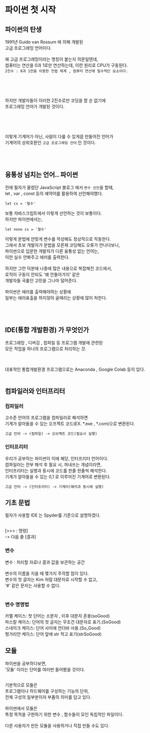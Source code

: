 # 파이썬 첫 시작

## 파이썬의 탄생

1991년 Guido van Rossum 에 의해 개발된<br/>
고급 프로그래밍 언어이다.<br/>
<br/>
왜 고급 프로그래밍이라는 명칭이 붙는지 의문일텐데,<br/>
컴퓨터는 연산을 0과 1로만 연산하는데, 이런 원리로 CPU가 구동된다.<br/>
`2진수 : 0과 1만을 이용한 진법 체계 , 컴퓨터 연산에 필수적인 요소이다.`



<br/>
<br/>
<br/>

하지만 개발자들이 이러한 2진수로만 코딩을 할 순 없기에<br/>
프로그래밍 언어가 개발된 것이다.<br/>


<br/>
<br/>
<br/>

이렇게 기계어가 아닌, 사람이 다룰 수 있게끔 만들어진 언어가<br/>
기계어의 상위호환인 `고급 프로그래밍 언어` 인 것이다.<br/>
<br/>
<br/>
<br/>

## 융통성 넘치는 언어.. 파이썬

전에 필자가 올렸던 JavaScript 블로그 에서 `변수 선언`을 할때,<br/>
let , var , const 등의 예약어를 활용하여 선언해야했다. 
```
let cs = '철수'
```
보통 자바스크립트에서 이렇게 선언하는 것이 보통이다.<br/>
하지만 파이썬에서는,

```
let nono cs = '철수'
```

이렇게 문법에 안맞게 변수를 작성해도 정상적으로 작동한다.<br/>
그래서 초보 개발자가 문법을 모른채 코딩해도 오류가 안나다보니,<br/>
파이썬으로 입문한 개발자가 다른 융통성 없는 언어는,<br/>
이런 실수 안봐주고 에러를 출력한다.<br/>
<br/>
하지만 그런 덕분에 나중에 많은 내용으로 복잡해진 코드에서,<br/>
로직이 구동이 안되도 '왜 안돌아가지' 같은<br/>
개발자들 국룰인 고민을 그나마 덜어준다.<br/>
<br/>
파이썬은 에러를 출력해야하는 상황에<br/>
일부는 에러표출을 하지않아 골때리는 상황에 많이 처한다.<br/>
<br/>
<br/>
<br/>

## IDE(통합 개발환경) 가 무엇인가

프로그래밍 , 디버깅 , 컴파일 등 프로그램 개발에 관련된<br/>
모든 작업을 하나의 프로그램으로 처리하는 것.<br/>
<br/>
<br/>

대표적인 통합개발환경 프로그램으로는 Anaconda , Google Colab 등이 있다.<br/>
<br/>


## 컴파일러와 인터프리터
### 컴파일러
고수준 언어의 프로그램을 컴파일러로 해석하면<br/>
기계가 알아들을 수 있는 오프젝트 코드(EX. *.exe , *.com)으로 변환된다.<br/>

`고급 언어 -> (컴파일) -> 오브젝트 코드(필요시 실행)`

### 인터프리터
우리가 공부하는 파이썬이 이에 해당, 인터프리터 언어이다.<br/>
컴파일러는 전부 해석 후 필요 시, 꺼내쓰는 개념이라면,<br/>
인터프리터는 실행과 동시에 코드를 한줄 한줄씩 해석한다.<br/>
기계가 알아들을 수 있는 0,1 로 이루어진 기계어로 변환된다.<br/>

`고급 언어 -> (인터프리터) -> 기계어(해석과 동시에 실행)`

## 기초 문법

필자가 사용할 IDE 는 Spyder를 기준으로 설명하겠다.<br/>
<br/>

[>>> : 명령]<br/>
-> 다음 줄 [결과]<br/>

### 변수
변수 : 처리할 자료나 결과 값을 보관하는 공간<br/>
<br/>
변수의 이름을 지을 때 몇가지 주의할 점이 있다.<br/>
변수의 첫 글자는 Kim 처럼 대문자로 시작할 수 없고,<br/>
'#' 같은 문자는 사용할 수 없다.<br/>
<br/>

### 변수 명명법

카멜 케이스: 첫 단어는 소문자 , 이후 대문자 혼용(soGood)<br/>
파스칼 케이스: 단어의 첫 글자는 무조건 대문자로 표기.(SoGood)<br/>
스네이크 케이스: 단어 사이에 언더바 사용.(So_Good)<br/>
헝가리안 케이스: 단어 앞에 str 적고 표기(strSoGood)<br/>




## 모듈

파이썬을 공부하다보면,<br/>
'모듈' 이라는 단어를 여러번 들어봤을 것이다.<br/>
<br/>

기본적으로 모듈은<br/>
프로그램이나 하드웨어를 구성하는 기능의 단위,<br/>
전체 구성의 일부분이자 부품의 의미를 담고 있다.<br/>
<br/>
파이썬에서 모듈은<br/>
특정 목적을 구현하기 위한 변수 , 함수들이 모인 독립적인 파일이다.<br/>
<br/>
다른 사용자가 만든 모듈을 사용하거나 직접 만들 수도 있다.<br/>
<br/>

















